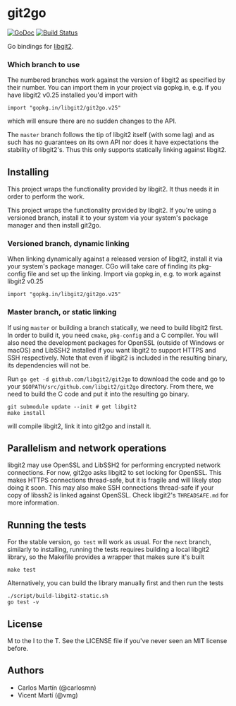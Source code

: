 git2go
======
[![GoDoc](https://godoc.org/github.com/libgit2/git2go?status.svg)](http://godoc.org/github.com/libgit2/git2go) [![Build Status](https://travis-ci.org/libgit2/git2go.svg?branch=master)](https://travis-ci.org/libgit2/git2go)

Go bindings for [libgit2](http://libgit2.github.com/).

### Which branch to use

The numbered branches work against the version of libgit2 as specified by their number. You can import them in your project via gopkg.in, e.g. if you have libgit2 v0.25 installed you'd import with

    import "gopkg.in/libgit2/git2go.v25"

which will ensure there are no sudden changes to the API.

The `master` branch follows the tip of libgit2 itself (with some lag) and as such has no guarantees on its own API nor does it have expectations the stability of libgit2's. Thus this only supports statically linking against libgit2.

Installing
----------

This project wraps the functionality provided by libgit2. It thus needs it in order to perform the work.

This project wraps the functionality provided by libgit2. If you're using a versioned branch, install it to your system via your system's package manager and then install git2go.


### Versioned branch, dynamic linking

When linking dynamically against a released version of libgit2, install it via your system's package manager. CGo will take care of finding its pkg-config file and set up the linking. Import via gopkg.in, e.g. to work against libgit2 v0.25

    import "gopkg.in/libgit2/git2go.v25"

### Master branch, or static linking

If using `master` or building a branch statically, we need to build libgit2 first. In order to build it, you need `cmake`, `pkg-config` and a C compiler. You will also need the development packages for OpenSSL (outside of Windows or macOS) and LibSSH2 installed if you want libgit2 to support HTTPS and SSH respectively. Note that even if libgit2 is included in the resulting binary, its dependencies will not be.

Run `go get -d github.com/libgit2/git2go` to download the code and go to your `$GOPATH/src/github.com/libgit2/git2go` directory. From there, we need to build the C code and put it into the resulting go binary.

    git submodule update --init # get libgit2
    make install

will compile libgit2, link it into git2go and install it.

Parallelism and network operations
----------------------------------

libgit2 may use OpenSSL and LibSSH2 for performing encrypted network connections. For now, git2go asks libgit2 to set locking for OpenSSL. This makes HTTPS connections thread-safe, but it is fragile and will likely stop doing it soon. This may also make SSH connections thread-safe if your copy of libssh2 is linked against OpenSSL. Check libgit2's `THREADSAFE.md` for more information.

Running the tests
-----------------

For the stable version, `go test` will work as usual. For the `next` branch, similarly to installing, running the tests requires building a local libgit2 library, so the Makefile provides a wrapper that makes sure it's built

    make test

Alternatively, you can build the library manually first and then run the tests

    ./script/build-libgit2-static.sh
    go test -v

License
-------

M to the I to the T. See the LICENSE file if you've never seen an MIT license before.

Authors
-------

- Carlos Martín (@carlosmn)
- Vicent Martí (@vmg)

